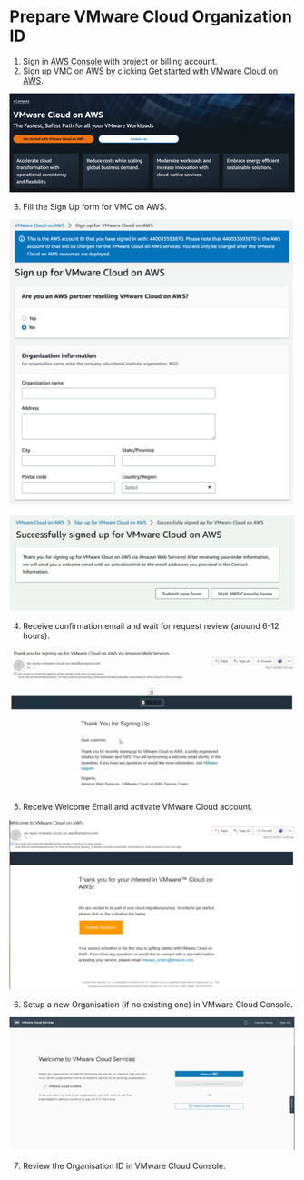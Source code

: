 # Prepare VMware Cloud Organization ID 
1.	Sign in [AWS Console](https://us-east-1.console.aws.amazon.com/console/home) with project or billing account.
2.	Sign up VMC on AWS by clicking [Get started with VMware Cloud on AWS](https://aws.amazon.com/vmware/).

![Get started with VMware Cloud on AWS](./media/vmc-get-started.png)

3.	Fill the Sign Up form for VMC on AWS.

![Fill the Sign Up form](./media/vmc-signup-1.png)

![Fill the Sign Up form](./media/vmc-signup-2.png)

4.	Receive confirmation email and wait for request review (around 6-12 hours).

![Receive confirmation email](./media/vmc-signup-confirmation.png)

5.	Receive Welcome Email and activate VMware Cloud account.

![Receive Welcome Email](./media/vmc-welcome-email.png)

6.	Setup a new Organisation (if no existing one) in VMware Cloud Console.

![Setup new Organisation](./media/vmc-new-org.png)

7.	Review the Organisation ID in VMware Cloud Console.
